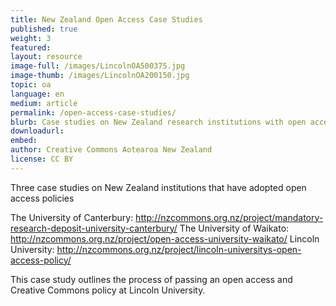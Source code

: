 ```yaml
---
title: New Zealand Open Access Case Studies
published: true
weight: 3
featured: 
layout: resource
image-full: /images/LincolnOA500375.jpg
image-thumb: /images/LincolnOA200150.jpg
topic: oa
language: en
medium: article
permalink: /open-access-case-studies/
blurb: Case studies on New Zealand research institutions with open access policies
downloadurl: 
embed:
author: Creative Commons Aotearoa New Zealand
license: CC BY 
---
```

Three case studies on New Zealand institutions that have adopted open access policies

The University of Canterbury: http://nzcommons.org.nz/project/mandatory-research-deposit-university-canterbury/
The University of Waikato: http://nzcommons.org.nz/project/open-access-university-waikato/
Lincoln University: http://nzcommons.org.nz/project/lincoln-universitys-open-access-policy/


This case study outlines the process of passing an open access and Creative Commons policy at Lincoln University. 